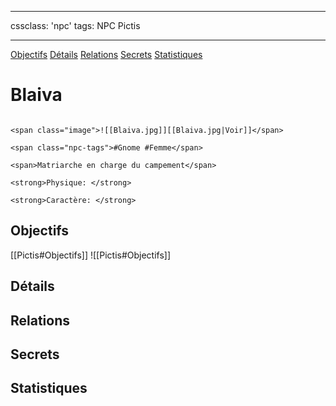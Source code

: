 
---

cssclass: 'npc'
tags: NPC Pictis

---
<span class="nav">[Objectifs](#Objectifs) [Détails](#Détails)  [Relations](#Relations) [Secrets](#Secrets) [Statistiques](#Statistiques)</span>

# Blaiva

```ad-desc

<span class="image">![[Blaiva.jpg]][[Blaiva.jpg|Voir]]</span>

<span class="npc-tags">#Gnome #Femme</span>

<span>Matriarche en charge du campement</span>

<strong>Physique: </strong>

<strong>Caractère: </strong>
```

## Objectifs
<span class="tab">[[Pictis#Objectifs]]</span>
<span class="embed-section tab">![[Pictis#Objectifs]]</span>

## Détails

## Relations

## Secrets

## Statistiques